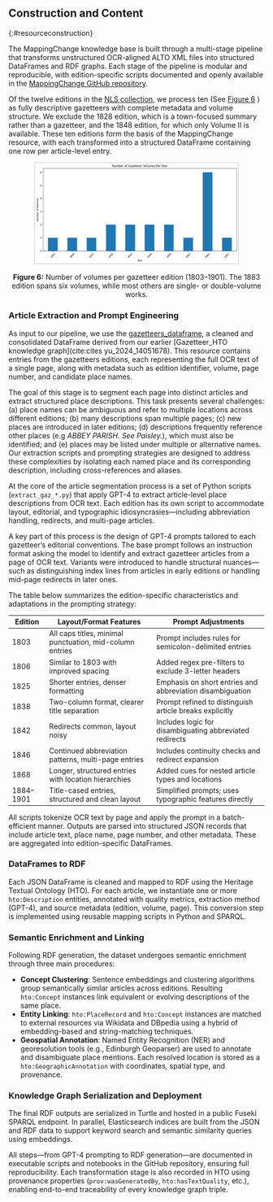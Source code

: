 ## Construction and Content
{:#resourceconstruction}


The MappingChange knowledge base is built through a multi-stage pipeline that transforms unstructured OCR-aligned ALTO XML files into structured DataFrames and RDF graphs. Each stage of the pipeline is modular and reproducible, with edition-specific scripts documented and openly available in the [MappingChange GitHub repository](https://github.com/francesNLP/MappingChange).



Of the twelve editions in the [NLS collection](https://data.nls.uk/data/digitised-collections/gazetteers-of-scotland/), we process ten  (See [Figure 6](#fig-gz-vols) ) as fully descriptive gazetteers with complete metadata and volume structure. We exclude the 1828 edition, which is a town-focused summary rather than a gazetteer, and the 1848 edition, for which only Volume II is available. These ten editions form the basis of the MappingChange resource, with each transformed into a structured DataFrame containing one row per article-level entry.

<p align="center">
  <img src="images/gazetteers_vols.png" alt="Number of Gazetteer Volumes Per Year" style="max-width: 400px; height: auto; border: 1px solid #ccc;" />
</p>
<p align="center" id="fig-gz-vols"><strong>Figure 6:</strong> Number of volumes per gazetteer edition (1803–1901). The 1883 edition spans six volumes, while most others are single- or double-volume works.</p>


### Article Extraction and Prompt Engineering

As input to our pipeline, we use the [gazetteers_dataframe](https://drive.google.com/file/d/1J6TxdKImw2rNgmdUBN19h202gl-iYupn/view?usp=share_link), a cleaned and consolidated DataFrame derived from our earlier [Gazetteer_HTO knowledge graph](cite:cites yu_2024_14051678). This resource contains entries from the gazetteers editions, each representing the full OCR text of a single page, along with metadata such as edition identifier, volume, page number, and candidate place names.

The goal of this stage is to segment each page into distinct articles and extract structured place descriptions. This task presents several challenges: (a) place names can be ambiguous and refer to multiple locations across different editions; (b) many descriptions span multiple pages; (c) new places are introduced in later editions; (d) descriptions frequently reference other places (e.g *ABBEY PARISH. See Paisley.*), which must also be identified; and (e) places may be listed under multiple or alternative names. Our extraction scripts and prompting strategies are designed to address these complexities by isolating each named place and its corresponding description, including cross-references and aliases.

At the core of the article segmentation process is a set of Python scripts (`extract_gaz_*.py`) that apply GPT-4 to extract article-level place descriptions from OCR text. Each edition has its own script to accommodate layout, editorial, and typographic idiosyncrasies—including abbreviation handling, redirects, and multi-page articles.

A key part of this process is the design of GPT-4 prompts tailored to each gazetteer’s editorial conventions. The base prompt follows an instruction format asking the model to identify and extract gazetteer articles from a page of OCR text. Variants were introduced to handle structural nuances—such as distinguishing index lines from articles in early editions or handling mid-page redirects in later ones.

The table below summarizes the edition-specific characteristics and adaptations in the prompting strategy:

| **Edition** | **Layout/Format Features**                                | **Prompt Adjustments**                                  |
|-------------|------------------------------------------------------------|----------------------------------------------------------|
| 1803        | All caps titles, minimal punctuation, mid-column entries   | Prompt includes rules for semicolon-delimited entries    |
| 1806        | Similar to 1803 with improved spacing                      | Added regex pre-filters to exclude 3-letter headers      |
| 1825        | Shorter entries, denser formatting                         | Emphasis on short entries and abbreviation disambiguation |
| 1838        | Two-column format, clearer title separation                | Prompt refined to distinguish article breaks explicitly  |
| 1842        | Redirects common, layout noisy                             | Includes logic for disambiguating abbreviated redirects  |
| 1846        | Continued abbreviation patterns, multi-page entries        | Includes continuity checks and redirect expansion        |
| 1868        | Longer, structured entries with location hierarchies       | Added cues for nested article types and locations        |
| 1884–1901   | Title-cased entries, structured and clean layout           | Simplified prompts; uses typographic features directly   |

All scripts tokenize OCR text by page and apply the prompt in a batch-efficient manner. Outputs are parsed into structured JSON records that include article text, place name, page number, and other metadata. These are aggregated into edition-specific DataFrames.

### DataFrames to RDF

Each JSON DataFrame is cleaned and mapped to RDF using the Heritage Textual Ontology (HTO). For each article, we instantiate one or more `hto:Description` entities, annotated with quality metrics, extraction method (GPT-4), and source metadata (edition, volume, page). This conversion step is implemented using reusable mapping scripts in Python and SPARQL.

### Semantic Enrichment and Linking

Following RDF generation, the dataset undergoes semantic enrichment through three main procedures:

- **Concept Clustering**: Sentence embeddings and clustering algorithms group semantically similar articles across editions. Resulting `hto:Concept` instances link equivalent or evolving descriptions of the same place.
- **Entity Linking**: `hto:PlaceRecord` and `hto:Concept` instances are matched to external resources via Wikidata and DBpedia using a hybrid of embedding-based and string-matching techniques.
- **Geospatial Annotation**: Named Entity Recognition (NER) and georesolution tools (e.g., Edinburgh Geoparser) are used to annotate and disambiguate place mentions. Each resolved location is stored as a `hto:GeographicAnnotation` with coordinates, spatial type, and provenance.

### Knowledge Graph Serialization and Deployment

The final RDF outputs are serialized in Turtle and hosted in a public Fuseki SPARQL endpoint. In parallel, Elasticsearch indices are built from the JSON and RDF data to support keyword search and semantic similarity queries using embeddings.

All steps—from GPT-4 prompting to RDF generation—are documented in executable scripts and notebooks in the GitHub repository, ensuring full reproducibility. Each transformation stage is also recorded in HTO using provenance properties (`prov:wasGeneratedBy`, `hto:hasTextQuality`, etc.), enabling end-to-end traceability of every knowledge graph triple.

